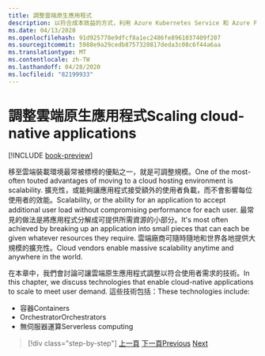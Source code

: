 ```yaml
---
title: 調整雲端原生應用程式
description: 以符合成本效益的方式，利用 Azure Kubernetes Service 和 Azure Functions 來調整雲端原生應用程式，以滿足使用者需求。
ms.date: 04/13/2020
ms.openlocfilehash: 91d925778e9dfcf8a1ec2486fe8961037409f207
ms.sourcegitcommit: 5988e9a29cedb8757320817deda3c08c6f44a6aa
ms.translationtype: MT
ms.contentlocale: zh-TW
ms.lasthandoff: 04/28/2020
ms.locfileid: "82199933"
---
```

# <a name="scaling-cloud-native-applications"></a><span data-ttu-id="cbcd4-103">調整雲端原生應用程式</span><span class="sxs-lookup"><span data-stu-id="cbcd4-103">Scaling cloud-native applications</span></span>

[!INCLUDE [book-preview](../../../includes/book-preview.md)]

<span data-ttu-id="cbcd4-104">移至雲端裝載環境最常被標榜的優點之一，就是可調整規模。</span><span class="sxs-lookup"><span data-stu-id="cbcd4-104">One of the most-often touted advantages of moving to a cloud hosting environment is scalability.</span></span> <span data-ttu-id="cbcd4-105">擴充性，或能夠讓應用程式接受額外的使用者負載，而不會影響每位使用者的效能。</span><span class="sxs-lookup"><span data-stu-id="cbcd4-105">Scalability, or the ability for an application to accept additional user load without compromising performance for each user.</span></span> <span data-ttu-id="cbcd4-106">最常見的做法是將應用程式分解成可提供所需資源的小部分。</span><span class="sxs-lookup"><span data-stu-id="cbcd4-106">It's most often achieved by breaking up an application into small pieces that can each be given whatever resources they require.</span></span> <span data-ttu-id="cbcd4-107">雲端廠商可隨時隨地和世界各地提供大規模的擴充性。</span><span class="sxs-lookup"><span data-stu-id="cbcd4-107">Cloud vendors enable massive scalability anytime and anywhere in the world.</span></span>

 <span data-ttu-id="cbcd4-108">在本章中，我們會討論可讓雲端原生應用程式調整以符合使用者需求的技術。</span><span class="sxs-lookup"><span data-stu-id="cbcd4-108">In this chapter, we discuss technologies that enable cloud-native applications to scale to meet user demand.</span></span> <span data-ttu-id="cbcd4-109">這些技術包括：</span><span class="sxs-lookup"><span data-stu-id="cbcd4-109">These technologies include:</span></span>

- <span data-ttu-id="cbcd4-110">容器</span><span class="sxs-lookup"><span data-stu-id="cbcd4-110">Containers</span></span>
- <span data-ttu-id="cbcd4-111">Orchestrator</span><span class="sxs-lookup"><span data-stu-id="cbcd4-111">Orchestrators</span></span>
- <span data-ttu-id="cbcd4-112">無伺服器運算</span><span class="sxs-lookup"><span data-stu-id="cbcd4-112">Serverless computing</span></span>

>[!div class="step-by-step"]
><span data-ttu-id="cbcd4-113">[上一頁](centralized-configuration.md)
>[下一頁](leverage-containers-orchestrators.md)</span><span class="sxs-lookup"><span data-stu-id="cbcd4-113">[Previous](centralized-configuration.md)
[Next](leverage-containers-orchestrators.md)</span></span>
